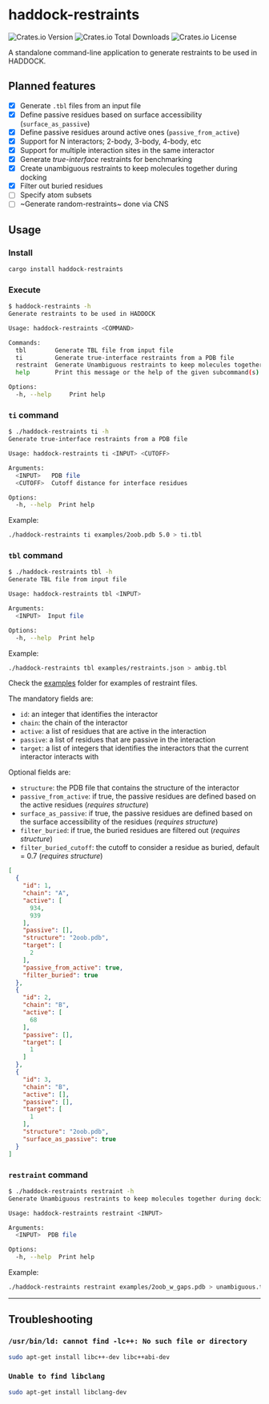 # haddock-restraints

![Crates.io Version](https://img.shields.io/crates/v/haddock-restraints)
![Crates.io Total Downloads](https://img.shields.io/crates/d/haddock-restraints)
![Crates.io License](https://img.shields.io/crates/l/haddock-restraints)

A standalone command-line application to generate restraints to be used in HADDOCK.

## Planned features

- [x] Generate `.tbl` files from an input file
- [x] Define passive residues based on surface accessibility (`surface_as_passive`)
- [x] Define passive residues around active ones (`passive_from_active`)
- [x] Support for N interactors; 2-body, 3-body, 4-body, etc
- [x] Support for multiple interaction sites in the same interactor
- [x] Generate _true-interface_ restraints for benchmarking
- [x] Create unambiguous restraints to keep molecules together during docking
- [x] Filter out buried residues
- [ ] Specify atom subsets
- [ ] ~Generate random-restraints~ done via CNS

## Usage

### Install

```bash
cargo install haddock-restraints
```

### Execute

```bash
$ haddock-restraints -h
Generate restraints to be used in HADDOCK

Usage: haddock-restraints <COMMAND>

Commands:
  tbl        Generate TBL file from input file
  ti         Generate true-interface restraints from a PDB file
  restraint  Generate Unambiguous restraints to keep molecules together during docking
  help       Print this message or the help of the given subcommand(s)

Options:
  -h, --help     Print help
```

### `ti` command

```bash
$ ./haddock-restraints ti -h
Generate true-interface restraints from a PDB file

Usage: haddock-restraints ti <INPUT> <CUTOFF>

Arguments:
  <INPUT>   PDB file
  <CUTOFF>  Cutoff distance for interface residues

Options:
  -h, --help  Print help
```

Example:

```bash
./haddock-restraints ti examples/2oob.pdb 5.0 > ti.tbl
```

### `tbl` command

```bash
$ ./haddock-restraints tbl -h
Generate TBL file from input file

Usage: haddock-restraints tbl <INPUT>

Arguments:
  <INPUT>  Input file

Options:
  -h, --help  Print help
```

Example:

```bash
./haddock-restraints tbl examples/restraints.json > ambig.tbl
```

Check the [examples](https://github.com/rvhonorato/haddock-restraints/tree/main/examples) folder for examples of restraint files.

The mandatory fields are:

- `id`: an integer that identifies the interactor
- `chain`: the chain of the interactor
- `active`: a list of residues that are active in the interaction
- `passive`: a list of residues that are passive in the interaction
- `target`: a list of integers that identifies the interactors that the current interactor interacts with

Optional fields are:

- `structure`: the PDB file that contains the structure of the interactor
- `passive_from_active`: if true, the passive residues are defined based on the active residues (_requires structure_)
- `surface_as_passive`: if true, the passive residues are defined based on the surface accessibility of the residues (_requires structure_)
- `filter_buried`: if true, the buried residues are filtered out (_requires structure_)
- `filter_buried_cutoff`: the cutoff to consider a residue as buried, default = 0.7 (_requires structure_)

```json
[
  {
    "id": 1,
    "chain": "A",
    "active": [
      934,
      939
    ],
    "passive": [],
    "structure": "2oob.pdb",
    "target": [
      2
    ],
    "passive_from_active": true,
    "filter_buried": true
  },
  {
    "id": 2,
    "chain": "B",
    "active": [
      68
    ],
    "passive": [],
    "target": [
      1
    ]
  },
  {
    "id": 3,
    "chain": "B",
    "active": [],
    "passive": [],
    "target": [
      1
    ],
    "structure": "2oob.pdb",
    "surface_as_passive": true
  }
]
```

### `restraint` command

```bash
$ ./haddock-restraints restraint -h
Generate Unambiguous restraints to keep molecules together during docking

Usage: haddock-restraints restraint <INPUT>

Arguments:
  <INPUT>  PDB file

Options:
  -h, --help  Print help
```

Example:

```bash
./haddock-restraints restraint examples/2oob_w_gaps.pdb > unambiguous.tbl
```

***

## Troubleshooting

### `/usr/bin/ld: cannot find -lc++: No such file or directory`

```bash
sudo apt-get install libc++-dev libc++abi-dev
```

### `Unable to find libclang`

```bash
sudo apt-get install libclang-dev
```
